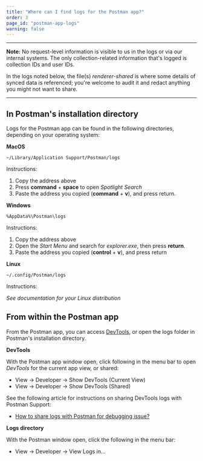 ```yaml
---
title: "Where can I find logs for the Postman app?"
order: 3
page_id: "postman-app-logs"
warning: false
---
```

---
**Note:** No request-level information is visible to us in the logs or via our internal systems. The only collection-related information that's logged is collection IDs and user IDs.

In the logs noted below, the file(s) _renderer-shared_ is where some details of synced data is referenced; you're welcome to audit it and redact anything you might not want to share.

---

## In Postman's installation directory
Logs for the Postman app can be found in the following directories, depending on your operating system:

**MacOS**

`~/Library/Application Support/Postman/logs`

Instructions:

1. Copy the address above
2. Press **command** + **space** to open _Spotlight Search_
3. Paste the address you copied (**command** + **v**), and press return.

**Windows**

`%AppData%\Postman\logs`

Instructions:

1. Copy the address above
2. Open the _Start Menu_ and search for _explorer.exe_, then press **return**.
3. Paste the address you copied (**control** + **v**), and press return

**Linux**

`~/.config/Postman/logs`

Instructions:

_See documentation for your Linux distribution_

## From within the Postman app

From the Postman app, you can access [DevTools](https://developers.google.com/web/tools/chrome-devtools/), or open the logs folder in Postman's installation directory.

**DevTools**

With the Postman app window open, click following in the menu bar to open _DevTools_ for the current app view, or shared:

* View → Developer → Show DevTools (Current View)​
* View → Developer → Show DevTools (Shared)​

See the following article for instructions on sharing DevTools logs with Postman Support:
* [How to share logs with Postman for debugging issue?](https://support.getpostman.com/hc/en-us/articles/360025298633-How-to-share-logs-with-Postman-for-debugging-issue-)

**Logs directory**

With the Postman window open, click the following in the menu bar:

* View → Developer → View Logs in...

